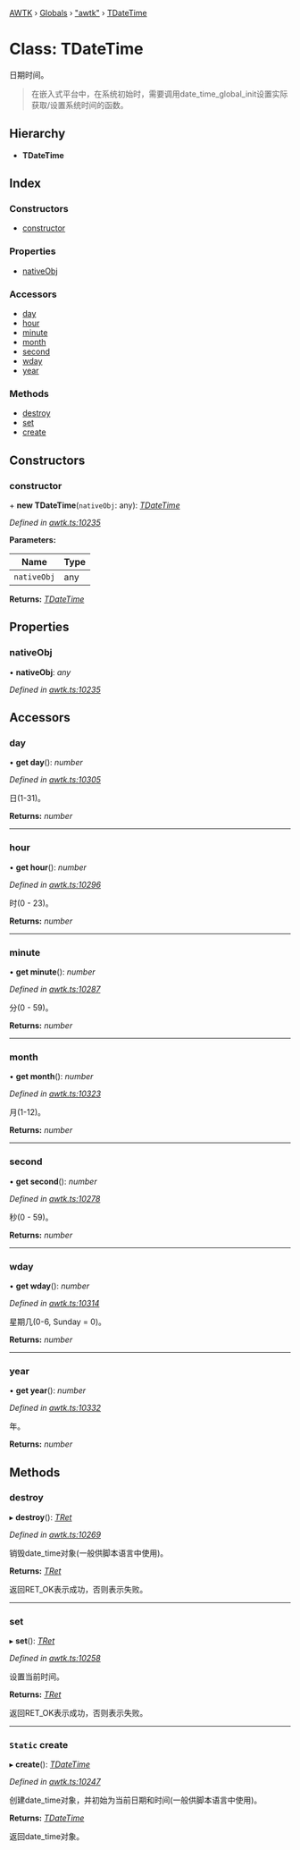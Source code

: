 [AWTK](../README.md) › [Globals](../globals.md) › ["awtk"](../modules/_awtk_.md) › [TDateTime](_awtk_.tdatetime.md)

# Class: TDateTime

日期时间。

> 在嵌入式平台中，在系统初始时，需要调用date\_time\_global\_init设置实际获取/设置系统时间的函数。

## Hierarchy

* **TDateTime**

## Index

### Constructors

* [constructor](_awtk_.tdatetime.md#constructor)

### Properties

* [nativeObj](_awtk_.tdatetime.md#nativeobj)

### Accessors

* [day](_awtk_.tdatetime.md#day)
* [hour](_awtk_.tdatetime.md#hour)
* [minute](_awtk_.tdatetime.md#minute)
* [month](_awtk_.tdatetime.md#month)
* [second](_awtk_.tdatetime.md#second)
* [wday](_awtk_.tdatetime.md#wday)
* [year](_awtk_.tdatetime.md#year)

### Methods

* [destroy](_awtk_.tdatetime.md#destroy)
* [set](_awtk_.tdatetime.md#set)
* [create](_awtk_.tdatetime.md#static-create)

## Constructors

###  constructor

\+ **new TDateTime**(`nativeObj`: any): *[TDateTime](_awtk_.tdatetime.md)*

*Defined in [awtk.ts:10235](https://github.com/zlgopen/awtk-binding/blob/066f953/tools/code_gen/js/output/awtk.ts#L10235)*

**Parameters:**

Name | Type |
------ | ------ |
`nativeObj` | any |

**Returns:** *[TDateTime](_awtk_.tdatetime.md)*

## Properties

###  nativeObj

• **nativeObj**: *any*

*Defined in [awtk.ts:10235](https://github.com/zlgopen/awtk-binding/blob/066f953/tools/code_gen/js/output/awtk.ts#L10235)*

## Accessors

###  day

• **get day**(): *number*

*Defined in [awtk.ts:10305](https://github.com/zlgopen/awtk-binding/blob/066f953/tools/code_gen/js/output/awtk.ts#L10305)*

日(1-31)。

**Returns:** *number*

___

###  hour

• **get hour**(): *number*

*Defined in [awtk.ts:10296](https://github.com/zlgopen/awtk-binding/blob/066f953/tools/code_gen/js/output/awtk.ts#L10296)*

时(0 - 23)。

**Returns:** *number*

___

###  minute

• **get minute**(): *number*

*Defined in [awtk.ts:10287](https://github.com/zlgopen/awtk-binding/blob/066f953/tools/code_gen/js/output/awtk.ts#L10287)*

分(0 - 59)。

**Returns:** *number*

___

###  month

• **get month**(): *number*

*Defined in [awtk.ts:10323](https://github.com/zlgopen/awtk-binding/blob/066f953/tools/code_gen/js/output/awtk.ts#L10323)*

月(1-12)。

**Returns:** *number*

___

###  second

• **get second**(): *number*

*Defined in [awtk.ts:10278](https://github.com/zlgopen/awtk-binding/blob/066f953/tools/code_gen/js/output/awtk.ts#L10278)*

秒(0 - 59)。

**Returns:** *number*

___

###  wday

• **get wday**(): *number*

*Defined in [awtk.ts:10314](https://github.com/zlgopen/awtk-binding/blob/066f953/tools/code_gen/js/output/awtk.ts#L10314)*

星期几(0-6, Sunday = 0)。

**Returns:** *number*

___

###  year

• **get year**(): *number*

*Defined in [awtk.ts:10332](https://github.com/zlgopen/awtk-binding/blob/066f953/tools/code_gen/js/output/awtk.ts#L10332)*

年。

**Returns:** *number*

## Methods

###  destroy

▸ **destroy**(): *[TRet](../enums/_awtk_.tret.md)*

*Defined in [awtk.ts:10269](https://github.com/zlgopen/awtk-binding/blob/066f953/tools/code_gen/js/output/awtk.ts#L10269)*

销毁date_time对象(一般供脚本语言中使用)。

**Returns:** *[TRet](../enums/_awtk_.tret.md)*

返回RET_OK表示成功，否则表示失败。

___

###  set

▸ **set**(): *[TRet](../enums/_awtk_.tret.md)*

*Defined in [awtk.ts:10258](https://github.com/zlgopen/awtk-binding/blob/066f953/tools/code_gen/js/output/awtk.ts#L10258)*

设置当前时间。

**Returns:** *[TRet](../enums/_awtk_.tret.md)*

返回RET_OK表示成功，否则表示失败。

___

### `Static` create

▸ **create**(): *[TDateTime](_awtk_.tdatetime.md)*

*Defined in [awtk.ts:10247](https://github.com/zlgopen/awtk-binding/blob/066f953/tools/code_gen/js/output/awtk.ts#L10247)*

创建date_time对象，并初始为当前日期和时间(一般供脚本语言中使用)。

**Returns:** *[TDateTime](_awtk_.tdatetime.md)*

返回date_time对象。
